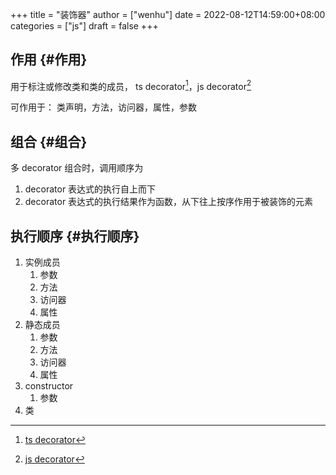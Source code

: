 +++
title = "装饰器"
author = ["wenhu"]
date = 2022-08-12T14:59:00+08:00
categories = ["js"]
draft = false
+++

## 作用 {#作用}

用于标注或修改类和类的成员， ts decorator[^fn:1]，js decorator[^fn:2]

可作用于： 类声明，方法，访问器，属性，参数


## 组合 {#组合}

多 decorator 组合时，调用顺序为

1.  decorator 表达式的执行自上而下
2.  decorator 表达式的执行结果作为函数，从下往上按序作用于被装饰的元素


## 执行顺序 {#执行顺序}

1.  实例成员
    1.  参数
    2.  方法
    3.  访问器
    4.  属性
2.  静态成员
    1.  参数
    2.  方法
    3.  访问器
    4.  属性
3.  constructor
    1.  参数
4.  类

[^fn:1]: [ ts decorator](https://www.typescriptlang.org/docs/handbook/decorators.html#introduction)
[^fn:2]: [js decorator](https://javascript.info/call-apply-decorators)
